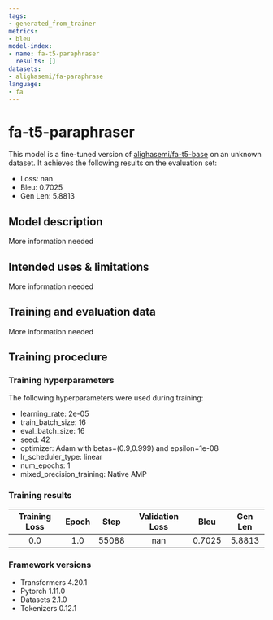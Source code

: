 ```yaml
---
tags:
- generated_from_trainer
metrics:
- bleu
model-index:
- name: fa-t5-paraphraser
  results: []
datasets:
- alighasemi/fa-paraphrase
language:
- fa
---
```


<!-- This model card has been generated automatically according to the information the Trainer had access to. You
should probably proofread and complete it, then remove this comment. -->

# fa-t5-paraphraser

This model is a fine-tuned version of [alighasemi/fa-t5-base](https://huggingface.co/alighasemi/fa-t5-base) on an unknown dataset.
It achieves the following results on the evaluation set:
- Loss: nan
- Bleu: 0.7025
- Gen Len: 5.8813

## Model description

More information needed

## Intended uses & limitations

More information needed

## Training and evaluation data

More information needed

## Training procedure

### Training hyperparameters

The following hyperparameters were used during training:
- learning_rate: 2e-05
- train_batch_size: 16
- eval_batch_size: 16
- seed: 42
- optimizer: Adam with betas=(0.9,0.999) and epsilon=1e-08
- lr_scheduler_type: linear
- num_epochs: 1
- mixed_precision_training: Native AMP

### Training results

| Training Loss | Epoch | Step  | Validation Loss | Bleu   | Gen Len |
|:-------------:|:-----:|:-----:|:---------------:|:------:|:-------:|
| 0.0           | 1.0   | 55088 | nan             | 0.7025 | 5.8813  |


### Framework versions

- Transformers 4.20.1
- Pytorch 1.11.0
- Datasets 2.1.0
- Tokenizers 0.12.1